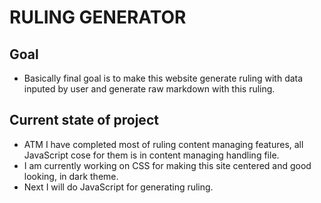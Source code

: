 # RULING GENERATOR

## Goal

- Basically final goal is to make this website generate ruling with data inputed by user and generate raw markdown with this ruling.

## Current state of project

- ATM I have completed most of ruling content managing features, all JavaScript cose for them is in content managing handling file.
- I am currently working on CSS for making this site centered and good looking, in dark theme.
- Next I will do JavaScript for generating ruling.
